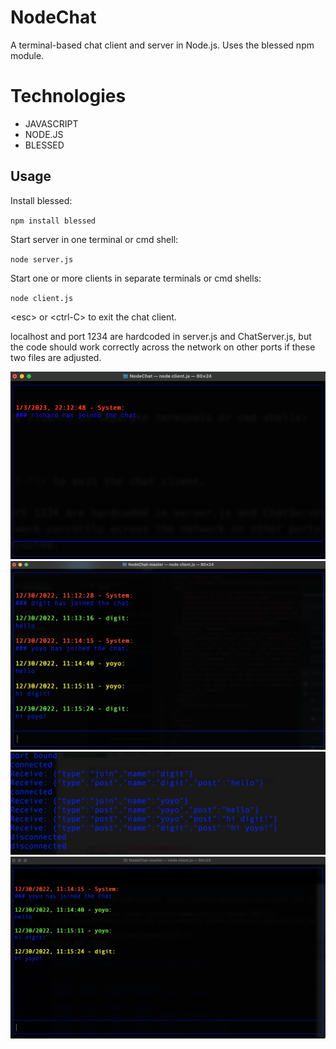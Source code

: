# NodeChat
A terminal-based chat client and server in Node.js. Uses the blessed npm module.

# Technologies
* JAVASCRIPT
* NODE.JS
* BLESSED

## Usage
Install blessed:

`npm install blessed`

Start server in one terminal or cmd shell:

`node server.js`

Start one or more clients in separate terminals or cmd shells:

`node client.js`

\<esc\> or \<ctrl-C\> to exit the chat client.

localhost and port 1234 are hardcoded in server.js and ChatServer.js, but 
the code should work correctly across the network on other ports if these 
two files are adjusted.

![chat](/pic1.png?raw=true{:height="50px"width="50px"})
![chat](/pic2.png?raw=true{:height="50px"width="50px"})
![chat](/pic3.png?raw=true{:height="50px"width="50px"})
![chat](/pic4.png?raw=true{:height="50px"width="50px"})

